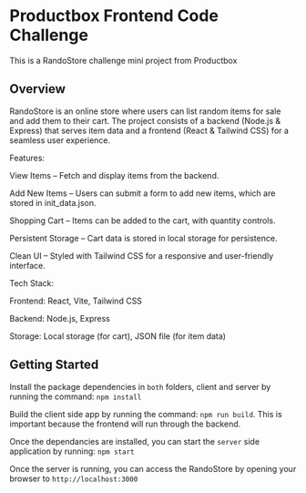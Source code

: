 Productbox Frontend Code Challenge
==================================

This is a RandoStore challenge mini project from Productbox

Overview
--------
RandoStore is an online store where users can list random items for sale and add them to their cart. The project consists of a backend (Node.js & Express) that serves item data and a frontend (React & Tailwind CSS) for a seamless user experience.

Features:

View Items – Fetch and display items from the backend.

Add New Items – Users can submit a form to add new items, which are stored in init_data.json.

Shopping Cart – Items can be added to the cart, with quantity controls.

Persistent Storage – Cart data is stored in local storage for persistence.

Clean UI – Styled with Tailwind CSS for a responsive and user-friendly interface.

Tech Stack:

Frontend: React, Vite, Tailwind CSS

Backend: Node.js, Express

Storage: Local storage (for cart), JSON file (for item data)

Getting Started
---------------
Install the package dependencies in `both` folders, client and server by running the command: `npm install`

Build the client side app by running the command: `npm run build`. This is important because the frontend will run through the backend.

Once the dependancies are installed, you can start the `server` side application by running: `npm start`

Once the server is running, you can access the RandoStore by opening your browser to `http://localhost:3000`
